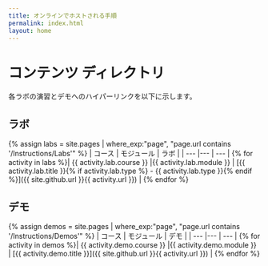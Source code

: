 ```yaml
---
title: オンラインでホストされる手順
permalink: index.html
layout: home
---
```


# コンテンツ ディレクトリ

各ラボの演習とデモへのハイパーリンクを以下に示します。

## ラボ

{% assign labs = site.pages | where_exp:"page", "page.url contains '/Instructions/Labs'" %}
| コース | モジュール | ラボ |
| --- |--- | --- | 
{% for activity in labs %}| {{ activity.lab.course }} |{{ activity.lab.module }} | [{{ activity.lab.title }}{% if activity.lab.type %} - {{ activity.lab.type }}{% endif %}]({{ site.github.url }}{{ activity.url }}) |
{% endfor %}

## デモ

{% assign demos = site.pages | where_exp:"page", "page.url contains '/Instructions/Demos'" %}
| コース | モジュール | デモ |
| --- |--- | --- | 
{% for activity in demos %}| {{ activity.demo.course }} |{{ activity.demo.module }} | [{{ activity.demo.title }}]({{ site.github.url }}{{ activity.url }}) |
{% endfor %}
